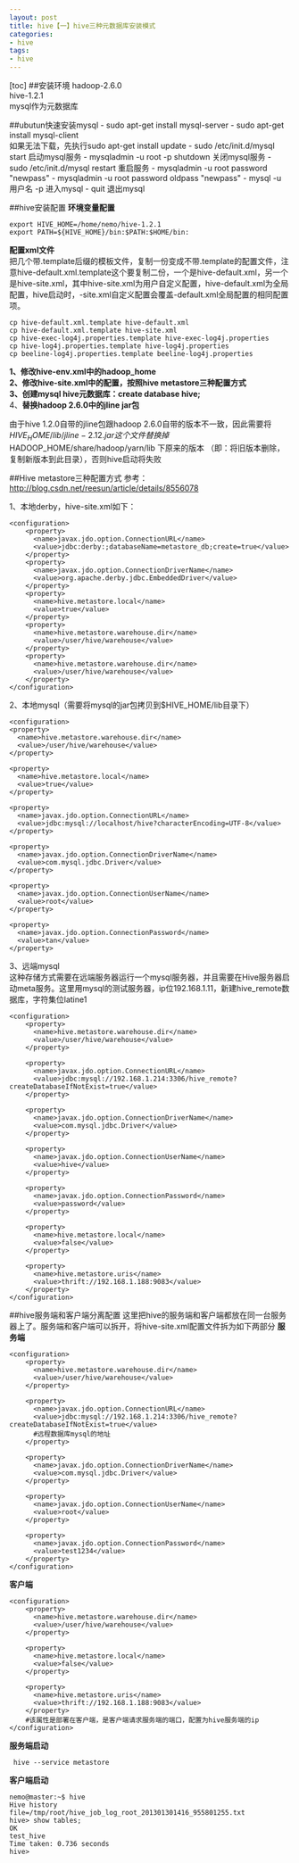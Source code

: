 ```yaml
---
layout: post
title: hive【一】hive三种元数据库安装模式
categories:
- hive
tags:
- hive
---
```

[toc]
##安装环境
hadoop-2.6.0<br>
hive-1.2.1<br>
mysql作为元数据库

##ubutun快速安装mysql
	- sudo apt-get install mysql-server
	- sudo apt-get install mysql-client <br>
	如果无法下载，先执行sudo apt-get install update
	- sudo /etc/init.d/mysql start 启动mysql服务
	- mysqladmin -u root -p shutdown 关闭mysql服务
	- sudo /etc/init.d/mysql restart 重启服务
	- mysqladmin -u root password "newpass"
	- mysqladmin -u root password oldpass "newpass"
	- mysql -u 用户名 -p 进入mysql
	- quit 退出mysql

##hive安装配置
**环境变量配置**

	export HIVE_HOME=/home/nemo/hive-1.2.1
	export PATH=${HIVE_HOME}/bin:$PATH:$HOME/bin:
**配置xml文件**<br>
	把几个带.template后缀的模板文件，复制一份变成不带.template的配置文件，注意hive-default.xml.template这个要复制二份，一个是hive-default.xml，另一个是hive-site.xml，其中hive-site.xml为用户自定义配置，hive-default.xml为全局配置，hive启动时，-site.xml自定义配置会覆盖-default.xml全局配置的相同配置项。


	cp hive-default.xml.template hive-default.xml
 	cp hive-default.xml.template hive-site.xml
	cp hive-exec-log4j.properties.template hive-exec-log4j.properties
	cp hive-log4j.properties.template hive-log4j.properties
	cp beeline-log4j.properties.template beeline-log4j.properties
	
**1、修改hive-env.xml中的hadoop_home<br>
2、修改hive-site.xml中的配置，按照hive metastore三种配置方式<br>
3、创建mysql hive元数据库：create database hive;**<br>
4、**替换hadoop 2.6.0中的jline jar包**<br>

由于hive 1.2.0自带的jline包跟hadoop 2.6.0自带的版本不一致，因此需要将$HIVE_HOME/lib/jline-2.12.jar 这个文件替换掉$HADOOP_HOME/share/hadoop/yarn/lib 下原来的版本 （即：将旧版本删除，复制新版本到此目录），否则hive启动将失败

##Hive metastore三种配置方式
参考：<a href="http://blog.csdn.net/reesun/article/details/8556078">http://blog.csdn.net/reesun/article/details/8556078</a>

1、本地derby，hive-site.xml如下：

	<configuration>    
		<property>  
		  <name>javax.jdo.option.ConnectionURL</name>  
		  <value>jdbc:derby:;databaseName=metastore_db;create=true</value>  
		</property>     
		<property>  
		  <name>javax.jdo.option.ConnectionDriverName</name>  
		  <value>org.apache.derby.jdbc.EmbeddedDriver</value>  
		</property>    
		<property>  
		  <name>hive.metastore.local</name>  
		  <value>true</value>  
		</property>  
		<property>  
		  <name>hive.metastore.warehouse.dir</name>  
		  <value>/user/hive/warehouse</value>  
		</property>  
		<property>  
		  <name>hive.metastore.warehouse.dir</name>  
		  <value>/user/hive/warehouse</value>  
		</property>   
	</configuration>  

2、本地mysql（需要将mysql的jar包拷贝到$HIVE_HOME/lib目录下）

	<configuration>
    <property>
      <name>hive.metastore.warehouse.dir</name>
      <value>/user/hive/warehouse</value>
    </property>

    <property>
      <name>hive.metastore.local</name>
      <value>true</value>
    </property>

    <property>
      <name>javax.jdo.option.ConnectionURL</name>
      <value>jdbc:mysql://localhost/hive?characterEncoding=UTF-8</value>
    </property>

    <property>
      <name>javax.jdo.option.ConnectionDriverName</name>
      <value>com.mysql.jdbc.Driver</value>
    </property>

    <property>
      <name>javax.jdo.option.ConnectionUserName</name>
      <value>root</value>
    </property>

    <property>
      <name>javax.jdo.option.ConnectionPassword</name>
      <value>tan</value>
    </property>
</configuration>

3、远端mysql<br>
这种存储方式需要在远端服务器运行一个mysql服务器，并且需要在Hive服务器启动meta服务。这里用mysql的测试服务器，ip位192.168.1.11，新建hive_remote数据库，字符集位latine1

	<configuration>  		  
		<property>  
		  <name>hive.metastore.warehouse.dir</name>  
		  <value>/user/hive/warehouse</value>  
		</property>  
		   
		<property>  
		  <name>javax.jdo.option.ConnectionURL</name>  
		  <value>jdbc:mysql://192.168.1.214:3306/hive_remote?createDatabaseIfNotExist=true</value>  
		</property>  
		   
		<property>  
		  <name>javax.jdo.option.ConnectionDriverName</name>  
		  <value>com.mysql.jdbc.Driver</value>  
		</property>  
		   
		<property>  
		  <name>javax.jdo.option.ConnectionUserName</name>  
		  <value>hive</value>  
		</property>  
		   
		<property>  
		  <name>javax.jdo.option.ConnectionPassword</name>  
		  <value>password</value>  
		</property>  
		  
		<property>  
		  <name>hive.metastore.local</name>  
		  <value>false</value>  
		</property>  
		  
		<property>  
		  <name>hive.metastore.uris</name>  
		  <value>thrift://192.168.1.188:9083</value>  
		</property>  
	</configuration>  
	
	

##hive服务端和客户端分离配置
这里把hive的服务端和客户端都放在同一台服务器上了。服务端和客户端可以拆开，将hive-site.xml配置文件拆为如下两部分
**服务端**

   	<configuration>  	  
		<property>  
		  <name>hive.metastore.warehouse.dir</name>  
		  <value>/user/hive/warehouse</value>  
		</property>  
		   
		<property>  
		  <name>javax.jdo.option.ConnectionURL</name>  
		  <value>jdbc:mysql://192.168.1.214:3306/hive_remote?createDatabaseIfNotExist=true</value>  
		  #远程数据库mysql的地址
		</property>  
		   
		<property>  
		  <name>javax.jdo.option.ConnectionDriverName</name>  
		  <value>com.mysql.jdbc.Driver</value>  
		</property>  
		   
		<property>  
		  <name>javax.jdo.option.ConnectionUserName</name>  
		  <value>root</value>  
		</property>  
		   
		<property>  
		  <name>javax.jdo.option.ConnectionPassword</name>  
		  <value>test1234</value>  
		</property>  
	</configuration>  
**客户端**

	<configuration> 		  
		<property>  
		  <name>hive.metastore.warehouse.dir</name>  
		  <value>/user/hive/warehouse</value>  
		</property>  
		   
		<property>  
		  <name>hive.metastore.local</name>  
		  <value>false</value>  
		</property>  
		  
		<property>  
		  <name>hive.metastore.uris</name>  
		  <value>thrift://192.168.1.188:9083</value>  
		</property>  	 
		#该属性是部署在客户端，是客户端请求服务端的端口，配置为hive服务端的ip 
	</configuration>  
**服务端启动**
 
 	 hive --service metastore   
**客户端启动**

	nemo@master:~$ hive   
	Hive history file=/tmp/root/hive_job_log_root_201301301416_955801255.txt  
	hive> show tables;  
	OK  
	test_hive  
	Time taken: 0.736 seconds  
	hive>  